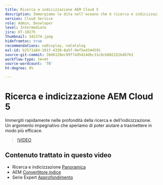 ```yaml
---
title: Ricerca e indicizzazione AEM Cloud 5
description: Immergiamo le dita nell'oceano che è ricerca e indicizzazione
version: Cloud Service
role: Admin, Developer
level: Intermediate
jira: KT-10275
thumbnail: 342374.jpeg
hidefromtoc: true
recommendations: noDisplay, noCatalog
exl-id: b2571a84-101f-4330-8a5f-9ef5e4344591
source-git-commit: 30d6120ec99f7a95414dbc31c0cb002152bd6763
workflow-type: tm+mt
source-wordcount: '78'
ht-degree: 8%

---
```


# Ricerca e indicizzazione AEM Cloud 5

Immergiti rapidamente nelle profondità della ricerca e dell’indicizzazione. Un argomento impegnativo che speriamo di poter aiutare a trasmettere in modo più efficace.

>[!VIDEO](https://video.tv.adobe.com/v/342374?quality=12&learn=on)

## Contenuto trattato in questo video

+ Ricerca e indicizzazione [Panoramica](https://experienceleague.adobe.com/docs/experience-manager-cloud-service/content/operations/indexing.html?lang=it)
+ AEM [Convertitore indice](https://experienceleague.adobe.com/docs/experience-manager-cloud-service/content/migration-journey/refactoring-tools/index-converter.html)
+ Serie Expert [Approfondimento](../../../cloud-service/migration/moving-to-aem-as-a-cloud-service/search-and-indexing.md)
